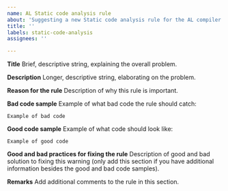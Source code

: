 ```yaml
---
name: AL Static code analysis rule
about: 'Suggesting a new Static code analysis rule for the AL compiler'
title: ''
labels: static-code-analysis
assignees: ''

---
```


<!--
Please follow this template in order for us to properly evaluate the suggested rule.

Do not edit or remove the titles; e.g. "Describe the bug".
-->

**Title**
Brief, descriptive string, explaining the overall problem. 

**Description**
Longer, descriptive string, elaborating on the problem.

**Reason for the rule**
Description of why this rule is important.

**Bad code sample**
Example of what bad code the rule should catch:

```AL
Example of bad code
```

**Good code sample**
Example of what code should look like:

```AL
Example of good code
```

**Good and bad practices for fixing the rule**
Description of good and bad solution to fixing this warning (only add this section if you have additional information besides the good and bad code samples).

**Remarks**
​Add additional comments to the rule in this section.
